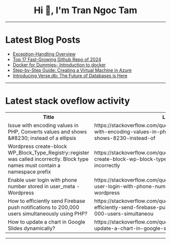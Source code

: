 <h1 align="center">Hi 👋, I'm Tran Ngoc Tam</h1>

---

# Latest Blog Posts 
<!-- BLOG-POST-LIST:START -->
- [Exception-Handling Overview](https://dev.to/paulike/exception-handling-overview-5eo8)
- [Top 17 Fast-Growing Github Repo of 2024](https://dev.to/litlyx/top-17-fast-growing-github-repo-of-2024-cm7)
- [Docker for Dummies- Introduction to docker](https://dev.to/swikritit/docker-for-dummies-introduction-to-docker-5h67)
- [Step-by-Step Guide: Creating a Virtual Machine in Azure](https://dev.to/dera2024/step-by-step-guide-creating-a-virtual-machine-in-azure-153k)
- [Introducing Verse.db: The Future of Databases is Here](https://dev.to/jedi-studio/introducing-versedb-the-future-of-databases-is-here-610)
<!-- BLOG-POST-LIST:END -->

---

# Latest stack oveflow activity
<table>
  <tr><th>Title</th><th>Link</th></tr>
  <!-- STACKOVERFLOW:START --><tr><td>Issue with encoding values in PHP, Converts values and shows &amp;#8230; instead of a ellipsis</td><td>https://stackoverflow.com/questions/78621938/issue-with-encoding-values-in-php-converts-values-and-shows-8230-instead-of</td></tr><tr><td>Wordpress create-block WP_Block_Type_Registry::register was called incorrectly. Block type names must contain a namespace prefix</td><td>https://stackoverflow.com/questions/78621888/wordpress-create-block-wp-block-type-registryregister-was-called-incorrectly</td></tr><tr><td>Enable user login with phone number stored in user_meta - Wordpress</td><td>https://stackoverflow.com/questions/78621859/enable-user-login-with-phone-number-stored-in-user-meta-wordpress</td></tr><tr><td>How to efficiently send Firebase push notifications to 200,000 users simultaneously using PHP?</td><td>https://stackoverflow.com/questions/78621698/how-to-efficiently-send-firebase-push-notifications-to-200-000-users-simultaneou</td></tr><tr><td>How to update a chart in Google Slides dynamically?</td><td>https://stackoverflow.com/questions/78621332/how-to-update-a-chart-in-google-slides-dynamically</td></tr><!-- STACKOVERFLOW:END -->
</table>

---


